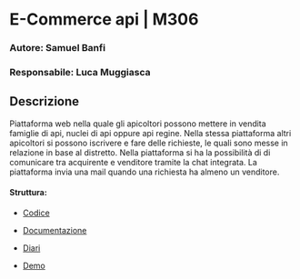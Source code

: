 # E-Commerce api | M306

### Autore: Samuel Banfi
### Responsabile: Luca Muggiasca

## Descrizione
Piattaforma web nella quale gli apicoltori possono mettere in vendita famiglie di api, nuclei di api oppure api regine. Nella stessa piattaforma altri apicoltori si possono iscrivere e fare delle richieste, le quali sono messe in relazione in base al distretto. Nella piattaforma si ha la possibilità di di comunicare tra acquirente e venditore tramite la chat integrata. La piattaforma invia una mail quando una richiesta ha almeno un venditore.

#### Struttura:
- [Codice](src/)

- [Documentazione](Documenti/)

- [Diari](Diari/)

- [Demo](http://92.107.125.102/beecommerce/)